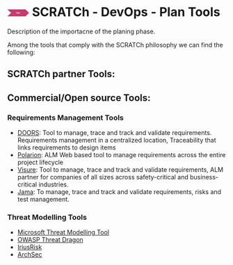 # <img src="../../images/plan.png" alt ='plan'  width="10%" > SCRATCh - DevOps - Plan Tools

Description of the importacne of the planing phase.



Among the tools that comply with the SCRATCh philosophy we can find the following:

## **SCRATCh partner Tools**:




## **Commercial/Open source Tools**:

### Requirements Management Tools
* [DOORS]: Tool to manage, trace and track and validate requirements. Requirements management in a centralized location, Traceability that links requirements to design items
* [Polarion]: ALM Web based tool to manage requirements across the entire project lifecycle
* [Visure]: Tool to manage, trace and track and validate requirements, ALM partner for companies of all sizes across safety-critical and business-critical industries.
* [Jama]: To manage, trace and track and validate requirements, risks and test management.
### Threat Modelling Tools
* [Microsoft Threat Modelling Tool]
* [OWASP Threat Dragon]
* [IriusRisk] 
* [ArchSec]

[Microsoft Threat Modelling Tool]: https://www.microsoft.com/en-us/securityengineering/sdl/threatmodeling
[OWASP Threat Dragon]: https://owasp.org/www-project-threat-dragon/
[DOORS]: https://www.ibm.com/es-es/products/requirements-management
[Polarion]: https://polarion.plm.automation.siemens.com/products/polarion-alm
[Visure]: https://visuresolutions.com/
[Jama]: https://www.jamasoftware.com/
[ArchSec]: https://archsec.informatik.uni-bremen.de
[IriusRisk]: https://www.iriusrisk.com/
